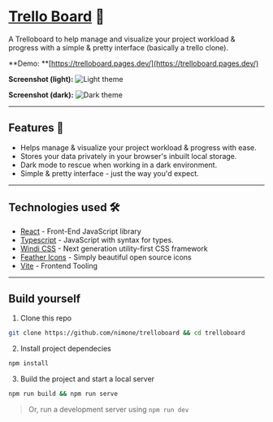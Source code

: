# [Trello Board](https://trelloboard.pages.dev/) 📌
A Trelloboard to help manage and visualize your project workload & progress with a simple & pretty interface (basically a trello clone).

**Demo: **[https://trelloboard.pages.dev/](https://trelloboard.pages.dev/)

**Screenshot (light):**
![Light theme](https://i.ibb.co/Scq0dDb/Screenshot-from-2021-12-11-12-33-58.png)

**Screenshot (dark):**
![Dark theme](https://i.ibb.co/yRnML7k/Screenshot-from-2021-12-11-12-34-08.png)

---
## Features 🌟
- Helps manage & visualize your project workload & progress with ease.
- Stores your data privately in your browser's inbuilt local storage.
- Dark mode to rescue when working in a dark environment.
- Simple & pretty interface - just the way you'd expect.

---
## Technologies used 🛠️
- [React](https://es.reactjs.org/) - Front-End JavaScript library
- [Typescript](https://www.typescriptlang.org/) - JavaScript with syntax for types.
- [Windi CSS](https://windicss.org/) - Next generation utility-first CSS framework
- [Feather Icons](https://feathericons.com/) - Simply beautiful open source icons
- [Vite](https://vitejs.dev/) - Frontend Tooling

---
## Build yourself
1. Clone this repo
```bash
git clone https://github.com/nimone/trelloboard && cd trelloboard
```
2. Install project dependecies
```bash
npm install
```
3. Build the project and start a local server
```bash
npm run build && npm run serve
```
> Or, run a development server using `npm run dev`